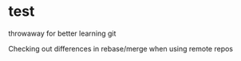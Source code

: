 test
====

throwaway for better learning git

Checking out differences in rebase/merge when using remote repos
